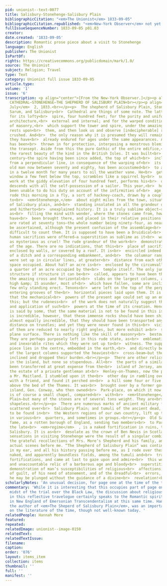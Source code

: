 ```yaml
---
pid: unionist--text-0077
title: Salisbury-Stonehenge-Salisbury Plain
bibliographicCitation: "<em>The Unionist</em> 1833-09-05"
bibliographicCitation.republished: "<em>New-York Observer</em> not yet researched"
fullIssueSequenceNumber: 1833-09-05 p01.03
creator: 
date.created: '1833-09-05'
description: Romantic prose piece about a visit to Stonehenge
language: English
publisher: The Unionist
IsPartOf: 
rights: https://creativecommons.org/publicdomain/mark/1.0/
source: The Unionist
subject: Religion; Travel
type: Text
category: Unionist full issue 1833-09-05
article.type: 
volume: '1'
issue: '6'
transcription: <p align="center">[From the New-York Observer.]</p><p align="center">  SALISBURY
  CATHEDRAL—STONEHENGE—THE SHEPHERD OF SALISBURY PLAIN<br></p><p align="right">  <em>Salisbury,
  July</em>  2, 1833.<br></p><p>  The shepherd of Salisbury Plain, Stonehenge, Old
  Sarum, and Salisbury<br>  Cathedral are things of some note. The latter is distinguished
  for its lofty<br>  spire, four hundred feet; for the purity and uniformity of its
  architecture,<br>  external and internal; and for the warped condition of the columns
  of masonry,<br>  which support the tower and spire, under the amazing weight that
  rests upon<br>  them, and then look us and observe [indecipherable] ready to be
  crushed. And<br>  the only reason why it is presumed they will remain, is because
  they have<br>  already endured for ages under the same appearances. An extra fixture
  has been<br>  thrown in for protection, interposing a monstrous blemish in the perspective<br>  of
  the transept. Aside from this the pure Gothic of the entire edifice,<br>  constitutes
  the rarest beauty of the kind in the British Isles. It was built<br>  in the thirteenth
  century—the spire having been since added, the top of which<br>  inclines 22 inches
  from a perpendicular line, in consequence of the warping of<br>  its supports. An
  old man now between seventy and eighty, has been accustomed<br>  to ascend once
  in a twelve month for many years to oil the weather vane. He<br>  gets out at a
  window a few feet below the top, scrambles like a squirrel by<br>  some iron net
  work at the giddy elevation of four hundred feet, performs his<br>  office, and
  descends with all the self-possession of a sailor. This year,<br>  however, he has
  been unable to do his duty on account of the infirmities of<br>  age.<br></p><p>  I
  rode this morning in a fly, a sort of hackney-coach, drawn by a couple of<br>  mules,
  to<br>  <em>Stonehenge,</em>  about eight miles from the town, situated in the heart
  of Salisbury plain, and<br>  standing insolated in all the grandeur of its mysterious
  and hitherto<br>  unexplained history. It is a truly sublime object—sublime in itself,
  as<br>  filling the mind with wonder, where the stones came from, how they could
  have<br>  been brought there, and placed in their relative positions! The heaviest<br>  columns
  are rated at seventy tons—the whole number being ninety-four, as near<br>  as can
  be ascertained, although the present confusion of the assemblage<br>  renders it
  difficult to count them. It is supposed to have been a Druidical<br>  temple, where
  human sacrifices were offered—a superstition as sublime as it<br>  was diabolical,
  as mysterious as cruel! The rude grandeur of the work<br>  demonstrates the barbarity
  of the age. There are no indications, that this<br>  place of sacrifice was ever
  enclosed by walls, or covered by a roof. It is<br>  encircled indeed by the traces
  of a ditch and a corresponding embankment, and<br>  the columnar ranges of stones
  were set up in circular lines, at greater<br>  distance from each other than the
  space occupied. About half an acre is<br>  enclosed by the circumvallation, and
  a quarter of an acre occupied by the<br>  temple itself. The only junction of the
  structure if structure it can be<br>  called, appears to have been the resting of
  the amazing cross and horizontal<br>  slabs on the largest columns, about 20 ft.
  high &amp; 15 asunder, most of<br>  which have fallen, some are inclined, and a
  few only standing erect. Tenons<br>  were left on the top of the perpendicular columns,
  entering grooves of the<br>  horizontal pieces laid upon them. It is barely possible,
  that the mechanical<br>  powers of the present age could set up an edifice like
  this; but the rudeness<br>  of the work does not naturally suggest the knowledge
  and application of such<br>  powers at the time of its creation. Hence the wonder.<br></p><p>  It
  is said by some, that the same material is not to be found in this island.<br>  It
  is incredible, however, that these immense rocks should have been shipped;<br>  and
  almost equally incredible, that they should have been transported any<br>  considerable
  distance on trundles; and yet they were never found in this<br>  vicinity. Many
  of them are reduced to nearly right angles, but more exhibit a<br>  smooth, or properly
  plane surface. There is nothing like the skill of masonry<br>  bestowed upon them.
  They are perhaps purposely left in this rude state, as<br>  emblematic of the stern
  and inexorable rites which they were set up to<br>  witness. The supposed altar
  piece lies in the centre, embedded in the earth,<br>  and directly behind it two
  of the largest columns supported the heaviest<br>  cross-beam—but the columns have
  inclined and dropped their burden.<br></p><p>  There are other relics of the kind
  in the island, but none so stupendous. All<br>  the parts of a similar temple have
  been transferred at great expense from the<br>  island of Jersey, and set up on
  the estate of a private gentleman at<br>  Henley-on-Thames, now the property of
  a Mr. Maitland. I stumbled upon it the<br>  other day in rambling over the grounds
  with a friend, and found it perched on<br>  a hill some four or five hundred feet
  above the bed of the Thames. It was<br>  brought over by a former governor of the
  island, Gen. Conway, who then owned<br>  Park-place, on which it now stands. It
  is of course a small chapel, compared<br>  with<br>  <em>Stonehenge</em>  on Salisbury
  Plain—but many of the stones are of several tons weight. They are<br>  rude and
  shapeless.<br></p><p>  There are numerous marks of ancient military fortifications,
  scattered over<br>  Salisbury Plain; and tumuli of the ancient dead, such as are
  to be found in<br>  the Western regions of our own country, lift up their heads
  in various<br>  quarters, and sometimes in groups.<br></p><p>  Old Sarum, of recent
  fame, as a rotten borough of England, sending two members<br>  to Parliament under
  the late<br>  <em>regime</em>  , is a naked fortification in ruins, two miles from
  Salisbury. It is as<br>  desolate as the crown of Ben Nevis in Scotland.<br></p><p>  My
  sensations in visiting Stonehenge were the result of a singular combination<br>  of
  the grateful recollections of Mrs. More’s Shepherd and his family, and of<br>  the
  actual scenes before me. “The Shepherd of Salisbury Plain” was continually<br>  ringing
  in my ear, and all his history passing before me, as I rode over these<br>  undulating,
  naked, and apparently boundless fields, among the tumuli and<br>  traces of ancient
  fortifications, and came at last to gaze upon and admire<br>  this wonder-exciting
  and unaccountable relic of a barbarous age and bloody<br>  superstition. What a
  demonstration of man’s susceptibilities of religious<br>  affections, of a sense
  of guilt, of his need of atonement, and of the dreadful<br>  errors, into which
  he may be plunged without the guidance of a divine<br>  revelation!<br></p>
scholarlyNotes: 'An unusual decision, for page one at the time of the trial. '
commentary: 'While it is interesting that this occupies part of page one, in the very
  midst of the trial over the Black Law, the discussion about religious sensibilities
  in this reflective travelogue certainly speaks to the Romantic spirit, and the emergence
  in New England of Emersonian Transcendentalism at this same time. Hannah More (1745-1833),
  the author of <em>The Sheperd of Salisbury Plain</em>, was an important female voice
  on the literature of the time, though not well-known today. '
relatedPeople: Hannah More
featured: 
repeated: 
relatedImage: unionist--image-0150
relatedText: 
relatedTextIssue: 
filename: 
caption: 
order: '076'
layout: items_item
collection: items
thumbnail: ''
full: ''
manifest: ''
---
```

